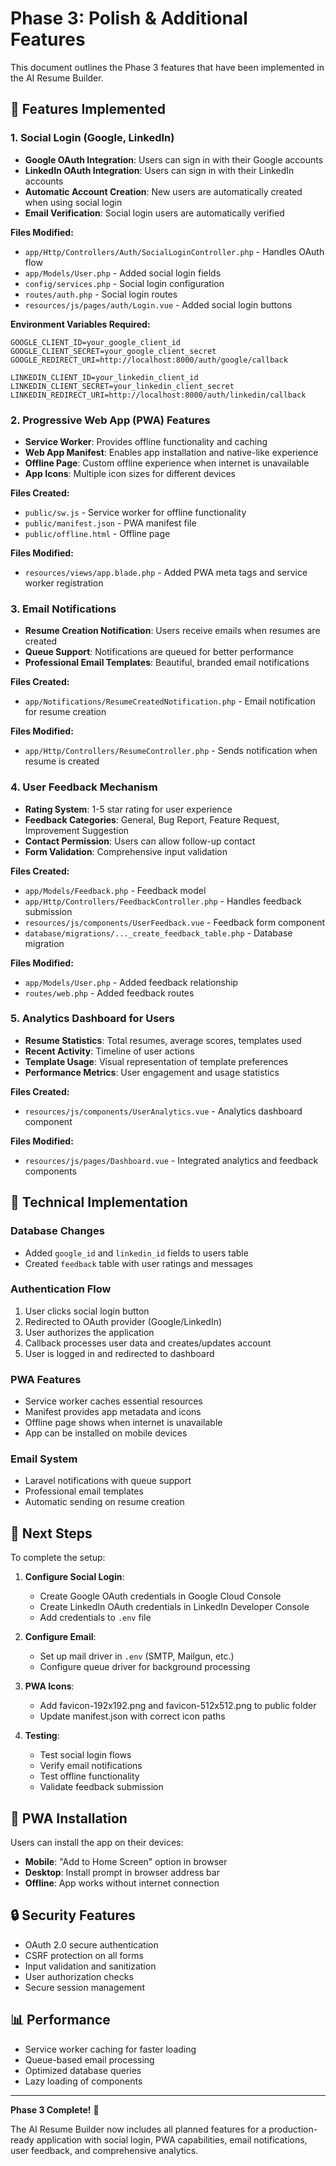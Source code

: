 # Phase 3: Polish & Additional Features

This document outlines the Phase 3 features that have been implemented in the AI Resume Builder.

## 🚀 Features Implemented

### 1. Social Login (Google, LinkedIn)
- **Google OAuth Integration**: Users can sign in with their Google accounts
- **LinkedIn OAuth Integration**: Users can sign in with their LinkedIn accounts
- **Automatic Account Creation**: New users are automatically created when using social login
- **Email Verification**: Social login users are automatically verified

**Files Modified:**
- `app/Http/Controllers/Auth/SocialLoginController.php` - Handles OAuth flow
- `app/Models/User.php` - Added social login fields
- `config/services.php` - Social login configuration
- `routes/auth.php` - Social login routes
- `resources/js/pages/auth/Login.vue` - Added social login buttons

**Environment Variables Required:**
```env
GOOGLE_CLIENT_ID=your_google_client_id
GOOGLE_CLIENT_SECRET=your_google_client_secret
GOOGLE_REDIRECT_URI=http://localhost:8000/auth/google/callback

LINKEDIN_CLIENT_ID=your_linkedin_client_id
LINKEDIN_CLIENT_SECRET=your_linkedin_client_secret
LINKEDIN_REDIRECT_URI=http://localhost:8000/auth/linkedin/callback
```

### 2. Progressive Web App (PWA) Features
- **Service Worker**: Provides offline functionality and caching
- **Web App Manifest**: Enables app installation and native-like experience
- **Offline Page**: Custom offline experience when internet is unavailable
- **App Icons**: Multiple icon sizes for different devices

**Files Created:**
- `public/sw.js` - Service worker for offline functionality
- `public/manifest.json` - PWA manifest file
- `public/offline.html` - Offline page

**Files Modified:**
- `resources/views/app.blade.php` - Added PWA meta tags and service worker registration

### 3. Email Notifications
- **Resume Creation Notification**: Users receive emails when resumes are created
- **Queue Support**: Notifications are queued for better performance
- **Professional Email Templates**: Beautiful, branded email notifications

**Files Created:**
- `app/Notifications/ResumeCreatedNotification.php` - Email notification for resume creation

**Files Modified:**
- `app/Http/Controllers/ResumeController.php` - Sends notification when resume is created

### 4. User Feedback Mechanism
- **Rating System**: 1-5 star rating for user experience
- **Feedback Categories**: General, Bug Report, Feature Request, Improvement Suggestion
- **Contact Permission**: Users can allow follow-up contact
- **Form Validation**: Comprehensive input validation

**Files Created:**
- `app/Models/Feedback.php` - Feedback model
- `app/Http/Controllers/FeedbackController.php` - Handles feedback submission
- `resources/js/components/UserFeedback.vue` - Feedback form component
- `database/migrations/..._create_feedback_table.php` - Database migration

**Files Modified:**
- `app/Models/User.php` - Added feedback relationship
- `routes/web.php` - Added feedback routes

### 5. Analytics Dashboard for Users
- **Resume Statistics**: Total resumes, average scores, templates used
- **Recent Activity**: Timeline of user actions
- **Template Usage**: Visual representation of template preferences
- **Performance Metrics**: User engagement and usage statistics

**Files Created:**
- `resources/js/components/UserAnalytics.vue` - Analytics dashboard component

**Files Modified:**
- `resources/js/pages/Dashboard.vue` - Integrated analytics and feedback components

## 🔧 Technical Implementation

### Database Changes
- Added `google_id` and `linkedin_id` fields to users table
- Created `feedback` table with user ratings and messages

### Authentication Flow
1. User clicks social login button
2. Redirected to OAuth provider (Google/LinkedIn)
3. User authorizes the application
4. Callback processes user data and creates/updates account
5. User is logged in and redirected to dashboard

### PWA Features
- Service worker caches essential resources
- Manifest provides app metadata and icons
- Offline page shows when internet is unavailable
- App can be installed on mobile devices

### Email System
- Laravel notifications with queue support
- Professional email templates
- Automatic sending on resume creation

## 🚀 Next Steps

To complete the setup:

1. **Configure Social Login**:
   - Create Google OAuth credentials in Google Cloud Console
   - Create LinkedIn OAuth credentials in LinkedIn Developer Console
   - Add credentials to `.env` file

2. **Configure Email**:
   - Set up mail driver in `.env` (SMTP, Mailgun, etc.)
   - Configure queue driver for background processing

3. **PWA Icons**:
   - Add favicon-192x192.png and favicon-512x512.png to public folder
   - Update manifest.json with correct icon paths

4. **Testing**:
   - Test social login flows
   - Verify email notifications
   - Test offline functionality
   - Validate feedback submission

## 📱 PWA Installation

Users can install the app on their devices:
- **Mobile**: "Add to Home Screen" option in browser
- **Desktop**: Install prompt in browser address bar
- **Offline**: App works without internet connection

## 🔒 Security Features

- OAuth 2.0 secure authentication
- CSRF protection on all forms
- Input validation and sanitization
- User authorization checks
- Secure session management

## 📊 Performance

- Service worker caching for faster loading
- Queue-based email processing
- Optimized database queries
- Lazy loading of components

---

**Phase 3 Complete!** 🎉

The AI Resume Builder now includes all planned features for a production-ready application with social login, PWA capabilities, email notifications, user feedback, and comprehensive analytics.
